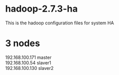 # hadoop-2.7.3-ha
This is the hadoop configuration files for system HA

# 3 nodes 
192.168.100.171 master  
192.168.100.54 slaver1  
192.168.100.130 slaver2  

#
